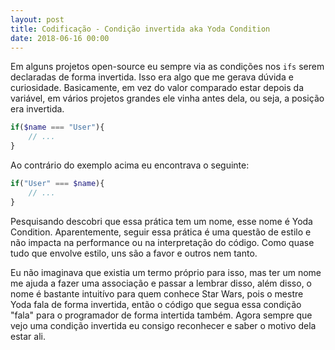```yaml
---
layout: post
title: Codificação - Condição invertida aka Yoda Condition
date: 2018-06-16 00:00
---
```


Em alguns projetos open-source eu sempre via as condições nos ```ifs``` serem declaradas de forma invertida. Isso era algo que me gerava dúvida e curiosidade. Basicamente, em vez do valor comparado estar depois da variável, em vários projetos grandes ele vinha antes dela, ou seja, a posição era invertida. 

```php
if($name === "User"){
    // ...
}
```
Ao contrário do exemplo acima eu encontrava o seguinte:

```php
if("User" === $name){
    // ...
}
```

Pesquisando descobri que essa prática tem um nome, esse nome é Yoda Condition. Aparentemente, seguir essa prática é uma questão de estilo e não impacta na performance ou na interpretação do código. Como quase tudo que envolve estilo, uns são a favor e outros nem tanto.

Eu não imaginava que existia um termo próprio para isso, mas ter um nome me ajuda a fazer uma associação e passar a lembrar disso, além disso, o nome é bastante intuitívo para quem conhece Star Wars, pois o mestre Yoda fala de forma invertida, então o código que segua essa condição "fala" para o programador de forma intertida também. Agora sempre que vejo uma condição invertida eu consigo reconhecer e saber o motivo dela estar ali.
